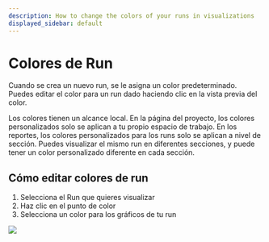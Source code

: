 ```yaml
---
description: How to change the colors of your runs in visualizations
displayed_sidebar: default
---
```


# Colores de Run

Cuando se crea un nuevo run, se le asigna un color predeterminado. Puedes editar el color para un run dado haciendo clic en la vista previa del color.

Los colores tienen un alcance local. En la página del proyecto, los colores personalizados solo se aplican a tu propio espacio de trabajo. En los reportes, los colores personalizados para los runs solo se aplican a nivel de sección. Puedes visualizar el mismo run en diferentes secciones, y puede tener un color personalizado diferente en cada sección.

## Cómo editar colores de run

1. Selecciona el Run que quieres visualizar
2. Haz clic en el punto de color
3. Selecciona un color para los gráficos de tu run

![](https://downloads.intercomcdn.com/i/o/149202442/b430d9b1473e41644a91fae3/run+coloring.gif)